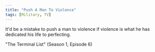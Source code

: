 ```yaml
---
title: "Push A Man To Violence"
tags: [Military, TV]
---
```


It'd be a mistake to push a man to violence if violence is what he has dedicated
his life to perfecting.

"The Terminal List" (Season 1, Episode 6)
